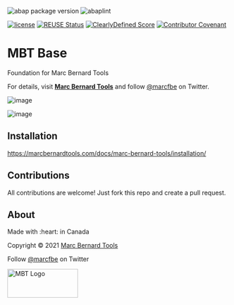 ![abap package version](https://img.shields.io/endpoint?url=https://shield.abap.space/version-shield-json/github/Marc-Bernard-Tools/Marc-Bernard-Tools-Versions/.apack-manifest.xml/dependencies/github.com/Marc-Bernard-Tools/MBT-Base&label=version&color=darkgray)
![abaplint](https://github.com/sbcgua/ajson/workflows/abaplint/badge.svg)

[![license](https://img.shields.io/github/license/Marc-Bernard-Tools/MBT-Base?color=green)](LICENSE)
[![REUSE Status](https://api.reuse.software/badge/github.com/Marc-Bernard-Tools/MBT-Base)](https://api.reuse.software/info/github.com/Marc-Bernard-Tools/MBT-Base)
[![ClearlyDefined Score](https://img.shields.io/clearlydefined/score/git/github/marc-bernard-tools/MBT-Base/33dfe96cdf4917c6a2dd9d3c1785d6f9cdb60409?label=ClearlyDefined%20Score)](https://clearlydefined.io/definitions/git/github/marc-bernard-tools/MBT-Base/33dfe96cdf4917c6a2dd9d3c1785d6f9cdb60409)
[![Contributor Covenant](https://img.shields.io/badge/Contributor%20Covenant-2.0-4baaaa.svg)](CODE_OF_CONDUCT.md)

# MBT Base

Foundation for Marc Bernard Tools

For details, visit **[Marc Bernard Tools](https://marcbernardtools.com/downloads/mbt-base)** and follow [@marcfbe](https://twitter.com/marcfbe) on Twitter.

![image](https://user-images.githubusercontent.com/59966492/146279035-c0e5a5af-5a71-43e1-bd48-4fdf279b7ea5.png)

![image](https://user-images.githubusercontent.com/59966492/146279088-3bb6e31d-15e2-4baf-82ed-2e03da927c4d.png)

## Installation

https://marcbernardtools.com/docs/marc-bernard-tools/installation/

## Contributions

All contributions are welcome! Just fork this repo and create a pull request. 

## About

<p>Made with :heart: in Canada</p>
<p>Copyright © 2021 <a href="https://marcbernardtools.com/">Marc Bernard Tools</a></p>
<p>Follow <a href="https://twitter.com/marcfbe">@marcfbe</a> on Twitter</p>
<p><a href="https://marcbernardtools.com/"><img width="160" height="65" src="https://marcbernardtools.com/info/MBT_Logo_640x250_on_Gray.png" alt="MBT Logo"></a></p>

